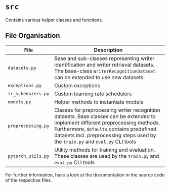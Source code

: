 # `src`
Contains various helper classes and functions.

## File Organisation
| File               | Description                                                                                                                                                                                                                                                    |
|--------------------|----------------------------------------------------------------------------------------------------------------------------------------------------------------------------------------------------------------------------------------------------------------|
| `datasets.py`      | Base and sub-classes representing writer identification and writer retrieval datasets. The base-class `WriterRecognitionDataset` can be extended to use new datasets.                                                                                          |
| `exceptions.py`    | Custom exceptions                                                                                                                                                                                                                                              |
| `lr_schedulers.py` | Custom learning rate schedulers                                                                                                                                                                                                            |
| `models.py`        | Helper methods to instantiate models                                                                                                                                                                                                                           |
| `preprocessing.py` | Classes for preprocessing writer recognition datasets. Base classes can be extended to implement different preprocessing methods. Furthermore, `defaults` contains predefined datasets incl. preprocessing steps used by the `train.py` and `eval.py` CLI tools |
| `pytorch_utils.py` | Utility methods for training and evaluation. These classes are used by the `train.py` and `eval.py` CLI tools                                                                                                                                                  |

For further information, have a look at the documentation in the source code of the respective files.